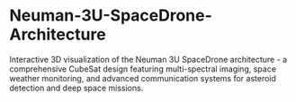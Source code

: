 # Neuman-3U-SpaceDrone-Architecture
Interactive 3D visualization of the Neuman 3U SpaceDrone architecture - a comprehensive CubeSat design featuring multi-spectral imaging, space weather monitoring, and advanced communication systems for asteroid detection and deep space missions.
